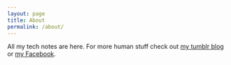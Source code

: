```yaml
---
layout: page
title: About
permalink: /about/
---
```


All my tech notes are here. For more human stuff check out [my tumblr blog](http://dimaip.thumblr.com) or [my Facebook](http://fb.com/dimaip).
